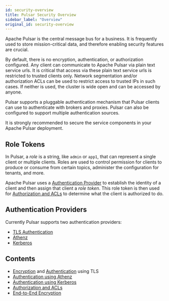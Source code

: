 ```yaml
---
id: security-overview
title: Pulsar Security Overview
sidebar_label: "Overview"
original_id: security-overview
---
```


Apache Pulsar is the central message bus for a business. It is frequently used to store mission-critical data, and therefore enabling security features are crucial.

By default, there is no encryption, authentication, or authorization configured. Any client can communicate to Apache Pulsar via plain text service urls.
It is critical that access via these plain text service urls is restricted to trusted clients only. Network segmentation and/or authorization ACLs can be used
to restrict access to trusted IPs in such cases. If neither is used, the cluster is wide open and can be accessed by anyone.

Pulsar supports a pluggable authentication mechanism that Pulsar clients can use to authenticate with brokers and proxies. Pulsar
can also be configured to support multiple authentication sources.

It is strongly recommended to secure the service components in your Apache Pulsar deployment.

## Role Tokens

In Pulsar, a *role* is a string, like `admin` or `app1`, that can represent a single client or multiple clients. Roles are used to control permission for clients
to produce or consume from certain topics, administer the configuration for tenants, and more.

Apache Pulsar uses a [Authentication Provider](#authentication-providers) to establish the identity of a client and then assign that client a *role token*. This
role token is then used for [Authorization and ACLs](security-authorization) to determine what the client is authorized to do.

## Authentication Providers

Currently Pulsar supports two authentication providers:

- [TLS Authentication](security-tls-authentication.md)
- [Athenz](security-athenz.md)
- [Kerberos](security-kerberos.md)

## Contents

- [Encryption](security-tls-transport.md) and [Authentication](security-tls-authentication) using TLS
- [Authentication using Athenz](security-athenz.md)
- [Authentication using Kerberos](security-kerberos.md)
- [Authorization and ACLs](security-authorization.md)
- [End-to-End Encryption](security-encryption.md)

